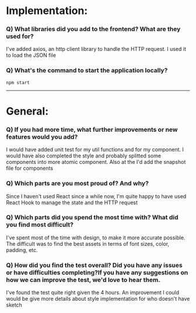# Implementation:

### Q) What libraries did you add to the frontend? What are they used for?
I've added axios, an http client library to handle the HTTP request. I used it to load the JSON file

### Q) What's the command to start the application locally?

`npm start`

---

# General:

### Q) If you had more time, what further improvements or new features would you add?
I would have added unit test for my util functions and for my component. I would have also completed the style and probably splitted some components into more atomic component.
Also at the I'd add the snapshot file for components

### Q) Which parts are you most proud of? And why?
Since I haven't used React since a while now, I'm quite happy to have used React Hook to manage the state and the HTTP request

### Q) Which parts did you spend the most time with? What did you find most difficult?
I've spent most of the time with design, to make it more accurate possible. The difficult was to find the best assets in terms of font sizes, color, padding, etc.

### Q) How did you find the test overall? Did you have any issues or have difficulties completing?If you have any suggestions on how we can improve the test, we'd love to hear them.
I've found the test quite right given the 4 hours. An improvement I could would be give more details about style implementation for who doesn't have sketch
